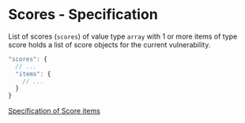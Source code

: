 # Scores - Specification

List of scores (`scores`) of value type `array` with 1 or more items of type score holds a list of score objects for the current vulnerability.

```javascript
"scores": {
  // ...
  "items": {
    // ...
  }
}
```

[Specification of Score items](vulnerabilities/vulnerability/scores/score-spec.en.md)
